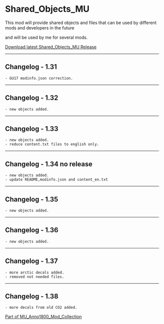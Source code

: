 # Shared_Objects_MU

This mod will provide shared objects and files that can be used by different mods and developers in the future 

and will be used by me for several mods.


[Download latest Shared_Objects_MU Release](https://github.com/muggenstuermer/MU_Anno1800_Mod_Collection/releases/latest)

---------------------------
Changelog - 1.31
---------------------------
	- GU17 modinfo.json correction.
	
---------------------------
Changelog - 1.32
---------------------------
	- new objects added.
	
---------------------------
Changelog - 1.33
---------------------------
	- new objects added.
	- reduce content.txt files to english only.
	
---------------------------
Changelog - 1.34 no release
---------------------------

	- new objects added.
	- update README,modinfo.json and content_en.txt
	
---------------------------
Changelog - 1.35
---------------------------

	- new objects added.
	
---------------------------
Changelog - 1.36
---------------------------

	- new objects added.
	
---------------------------
Changelog - 1.37
---------------------------

	- more arctic decals added.
	- removed not needed files.
	
---------------------------
Changelog - 1.38
---------------------------

	- more decals from old CO2 added.
	
	
	
[Part of MU_Anno1800_Mod_Collection](https://github.com/muggenstuermer/MU_Anno1800_Mod_Collection)
